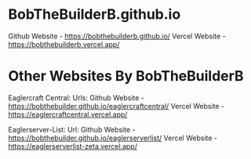 # BobTheBuilderB.github.io 
  Github Website - https://bobthebuilderb.github.io/
  Vercel Website - https://bobthebuilderb.vercel.app/


# Other Websites By BobTheBuilderB
  Eaglercraft Central:
    Urls:
      Github Website - https://bobthebuilder.github.io/eaglercraftcentral/
        Vercel Website - https://eaglercraftcentral.vercel.app/

  Eaglerserver-List:
    Url:
      Github Website - https://bobthebuilder.github.io/eaglerserverlist/
        Vercel Website - https://eaglerserverlist-zeta.vercel.app/
